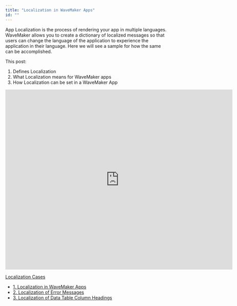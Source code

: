 ```yaml
---
title: "Localization in WaveMaker Apps"
id: ""
---
```


App Localization is the process of rendering your app in multiple languages. WaveMaker allows you to create a dictionary of localized messages so that users can change the language of the application to experience the application in their language. Here we will see a sample for how the same can be accomplished.

This post:

1. Defines Localization
2. What Localization means for WaveMaker apps
3. How Localization can be set in a WaveMaker App

<iframe src="https://docs.google.com/presentation/d/e/2PACX-1vRjmVw1gYz-_hTDynYBIi4AMODyX1_qx-6ETIjm8bPtxcbFk0x2MzcU2AylROhblrcVx7LpzRNPFwqi/embed?start=false&amp;loop=false&amp;delayms=3000" frameborder="0" width="708" height="560" allowfullscreen="true" mozallowfullscreen="true" webkitallowfullscreen="true"></iframe>

[Localization Cases](/learn/app-development/ui-design/use-cases-ui-design/)

- [1\. Localization in WaveMaker Apps](#)
- [2\. Localization of Error Messages](/learn/how-tos/localization-error-messages/)
- [3\. Localization of Data Table Column Headings](/learn/how-tos/localization-data-table-column-headings/)
